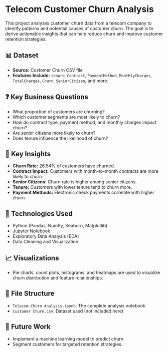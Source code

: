 # Telecom Customer Churn Analysis

This project analyzes customer churn data from a telecom company to identify patterns and potential causes of customer churn. The goal is to derive actionable insights that can help reduce churn and improve customer retention strategies.

## 📊 Dataset
- **Source:** Customer Churn CSV file
- **Features Include:** `tenure`, `Contract`, `PaymentMethod`, `MonthlyCharges`, `TotalCharges`, `Churn`, `SeniorCitizen`, and more.

## ❓ Key Business Questions
- What proportion of customers are churning?
- Which customer segments are most likely to churn?
- How do contract type, payment method, and monthly charges impact churn?
- Are senior citizens more likely to churn?
- Does tenure influence the likelihood of churn?

## 📌 Key Insights
- **Churn Rate:** 26.54% of customers have churned.
- **Contract Impact:** Customers with month-to-month contracts are more likely to churn.
- **Senior Citizens:** Churn rate is higher among senior citizens.
- **Tenure:** Customers with lower tenure tend to churn more.
- **Payment Methods:** Electronic check payments correlate with higher churn.

## 🔧 Technologies Used
- Python (Pandas, NumPy, Seaborn, Matplotlib)
- Jupyter Notebook
- Exploratory Data Analysis (EDA)
- Data Cleaning and Visualization

## 📈 Visualizations
- Pie charts, count plots, histograms, and heatmaps are used to visualize churn distribution and feature relationships.

## 📂 File Structure
- `Telecom Churn Analysis.ipynb`: The complete analysis notebook
- `Customer Churn.csv`: Dataset used (not included here)

## 🚀 Future Work
- Implement a machine learning model to predict churn.
- Segment customers for targeted retention strategies.

